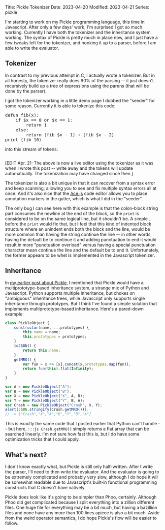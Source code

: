 Title: Pickle Tokenizer
Date: 2023-04-20
Modified: 2023-04-21
Series: pickle

I'm starting to work on my Pickle programming language, this time in Javascript. After only a few days' work, I'm surprised I got so much working. Currently I have both the tokenizer and the inheritance system working. The syntax of Pickle is pretty much in place now, and I just have a few tweaks left for the tokenizer, and hooking it up to a parser, before I am able to write the evaluator.

## Tokenizer

In contrast to my previous attempt in C, I actually wrote a tokenizer. But in all honesty, the tokenizer really does 90% of the parsing -- it just doesn't recursively build up a tree of expressions using the parens (that will be done by the parser).

I got the tokenizer working in a little demo page I dubbed the "seeder" for some reason. Currently it is able to tokenize this code:

<pre id="picklecode">
defun fib(x):
    if $x == 0 or $x == 1:
        return 1
    else:
        return (fib $x - 1) + (fib $x - 2)
print (fib 10)
</pre>

into this stream of tokens:

<pre id="outputtokens">
</pre>

[EDIT Apr. 21: The above is now a live editor using the tokenizer as it was when I wrote this post -- write away and the tokens will update automatically. The tokenization may have changed since then.]

The tokenizer is also a bit unique in that it can recover from a syntax error and keep scanning, allowing you to see and fix multiple syntax errors all at once. And it's also nice that the [Ace.js](https://ace.c9.io) code editor allows you to place annotation markers in the gutter, which is what I did in the "seeder".

The only bug I can see here with this example is that the colon-block string part consumes the newline at the end of the block, so the `print` is considered to be on the same logical line, but it shouldn't be. A simple `;` before the `print` would fix that, but I feel that this kind of indented block structure where an unindent ends both the block and the line, would be more common than having the string continue the line -- in other words, having the default be to continue it and adding punctuation to end it would result in more "punctuation overload" versus having a special punctuation character mean continue the line and the default be to end it. Unfortunately, the former appears to be whet is implemented in the Javascript tokenizer.

## Inheritance

In [my earlier post about Pickle]({filename}../c/pickles.md), I mentioned that Pickle would have a multiprototype-based inheritance system, a strange mix of Python and Javascript. Python supports multiple inheritance, but chokes on "ambiguous" inheritance trees, while Javascript only supports single inheritance through prototypes. But I think I've found a simple solution that implements multiprototype-based inheritance. Here's a pared-down example:

```js
class PickleObject {
    constructor(name, ...prototypes) {
        this.name = name;
        this.prototypes = prototypes;
    }
    toJSON() {
        return this.name;
    }
    getMRO() {
        var fun = x => [x].concat(x.prototypes.map(fun));
        return fun(this).flat(Infinity);
    }
}

var A = new PickleObject("A");
var B = new PickleObject("B");
var X = new PickleObject("X", A, B);
var Y = new PickleObject("Y", B, A);
var Crash = new PickleObject("Crash", X, Y);
alert(JSON.stringify(Crash.getMRO()));
// -> ["Crash","X","A","B","Y","B","A"]
```

This is exactly the same code that I posted earlier that Python can't handle -- but here, `:::js Crash.getMRO()` simply returns a flat array that can be searched linearly. I'm not sure how fast this is, but I do have some optimization tricks that I could apply.

## What's next?

I don't know exactly what, but Pickle is still only half-written. After I write the parser, I'll need to then write the evaluator. And the evaluator is going to be extremely complicated and probably very slow, although I do hope it will be somewhat readable due to Javascript's built-in functional programming constructs that C doesn't have natively.

Pickle does look like it's going to be simpler than Phoo, certainly. Although Phoo did get complicated because I split everything into a zillion different files. One huge file for everything may be a bit much, but having a bazillion files and none have any more than 100 lines apiece is also a bit much. Aside from the weird operator semantics, I do hope Pickle's flow will be easier to follow.

<script src="https://cdn.jsdelivr.net/npm/ace-builds@1.10.0/src-noconflict/ace.min.js"></script>
<script>
(function() {
function pickleUnescapeChar(c) {
    switch (c) {
        case 'b': return '\b';
        case 't': return '\t';
        case 'n': return '\n';
        case 'v': return '\v';
        case 'f': return '\f';
        case 'r': return '\r';
        case 'a': return '\a';
        case 'o': return '{';
        case 'c': return '}';
        case '\n': return '';
        default: return c;
    }
}
class PickleToken {
    constructor(type, content, start, end, filename = "", message = "") {
        var types = type.split(".");
        this.type = types[0];
        this.subtypes = types.slice(1);
        this.content = content;
        this.start = start;
        this.end = end;
        this.filename = filename;
        this.message = message;
    }
    toJSON() {
        return {
            type: this.type,
            subtypes: this.subtypes,
            content: this.content,
            start: this.start,
            end: this.end,
            filename: this.filename,
            message: this.message
        };
    }
}
class PickleTokenizer {
    constructor(string, filename) {
        this.string = string;
        this.i = 0;
        this.beginning = null;
        this.bi = 0;
        this.filename = filename;
    }
    lineColumn() {
        var before = this.string.slice(0, this.i);
        var doneLines = before.split("\n");
        var line = doneLines.length;
        var col = doneLines.at(-1).length + 1;
        return { line, col };
    }
    test(what) {
        if (typeof what === "string") return this.string.slice(this.i).startsWith(what);
        else if (what instanceof RegExp) return what.test(this.string.slice(this.i));
        else return false;
    }
    chomp(what) {
        if (!this.test(what)) return undefined;
        if (typeof what === "string") {
            this.i += what.length;
            return what;
        }
        else if (what instanceof RegExp) {
            var match = what.exec(this.string.slice(this.i));
            this.i += match[0].length;
            return match;
        }
        else return undefined;
    }
    done() {
        return this.i >= this.string.length;
    }
    peek(i = 0) {
        var j = this.i + i;
        if (j >= this.string.length) return undefined;
        return this.string[j];
    }
    errorToken(message = "") {
        if (this.bi == this.i) this.i++;
        return this.makeToken("error", this.string.slice(this.bi, this.i), message || `unexpected ${this.peek(-1)}`);
    }
    makeToken(type, content, message = "") {
        return new PickleToken(type, content, this.beginning, this.lineColumn(), this.filename, message);
    }
    nextToken() {
        if (this.done()) return undefined;
        this.beginning = this.lineColumn();
        this.bi = this.i;
        if (this.test(/^:\s*\n/)) {
            var i = this.i;
            var lines = [];
            this.chomp(/^:\s*\n/);
            var indent = this.chomp(/^\s+/);
            if (!indent) {
                this.i = i;
                return this.makeToken("error", this.chomp(/^:\s*\n/)[0], "expected indent after colon");
            }
            indent = indent[0];
            var ensure_same = /^([\t ])\1*/.exec(indent);
            if (!ensure_same) return this.makeToken("error", indent, "mix of tabs and spaces indenting block");
            while (true) {
                var line = this.chomp(/^[^\n]*/);
                lines.push(line[0] || "");
                if (!this.chomp("\n")) break;
                if (!this.chomp(indent)) {
                    var b = this.lineColumn();
                    var bi = this.i;
                    var badIndent = this.chomp(/^(((?!\n)\s)*)(?=\S)/);
                    if (badIndent) {
                        if (badIndent[1].length > 0) {
                            this.beginning = b;
                            this.bi = bi;
                            return this.makeToken("error", badIndent[1], "unexpected unindent");
                        }
                        else break;
                    }
                }
            }
            return this.makeToken("string.block", lines.join("\n"));
        }
        const TOKEN_REGEXES = [
            { type: "comment.block", re: /^(?<!#)(###+)(?!#)[\s\S\n\r]*?(?<!#)\1(?!#)/, significant: false },
            { type: "comment.line", re: /^#[^\n]*/, significant: false },
            { type: "paren", re: /^[\(\)\[\]]/, significant: true, groupNum: 0 },
            { type: "space", re: /^(?!\n)\s+/, significant: false },
            { type: "eol", re: /^[;\n]/, significant: true, groupNum: 0 },
            { type: "singleton", re: /^(true|false|nil)/, significant: true, groupNum: 0 },
            { type: "number.complex", re: /^-?[0-9]+(\.[0-9]+)?e[+-]\d+[+-][0-9]+(\.[0-9]+)?e[+-]\d+j/, significant: true, groupNum: 0 },
            { type: "number.rational", re: /^-?[0-9]+\/[0-9]+/, significant: true, groupNum: 0 },
            { type: "number.integer", re: /^-?([1-9][0-9]*|0x[0-9a-f]+|0b[01]+)/i, significant: true, groupNum: 0 },
            { type: "number.float", re: /^-?[0-9]+(\.[0-9]+)?(e[+-]\d+)?/i, significant: true, groupNum: 0 },
            { type: "symbol", re: /^[a-z_][a-z0-9_]*\??/i, significant: true, groupNum: 0 },
            { type: "symbol.operator", re: /^[-~`!@$%^&*_+=[\]|\\:<>,.?/]+/, significant: true, groupNum: 0 },
        ]
        for (var { type, re, significant, groupNum } of TOKEN_REGEXES) {
            if (this.test(re)) {
                var match = this.chomp(re);
                if (significant) return this.makeToken(type, match[groupNum]);
                else return this.nextToken();
            }
        }
        // Try strings
        if (this.test("{")) {
            var j = 0, depth = 0, string = "";
            do {
                var ch = this.peek(j);
                if (ch == undefined) return this.errorToken("unclosed {");
                if (ch == "{") depth++;
                else if (ch == "}") depth--;
                string += ch;
                j++;
            } while (depth > 0);
            this.i += j;
            return this.makeToken("string.curly", string.slice(1, -1));
        }
        else if (this.test(/^['"]/)) {
            var q = this.chomp(/^['"]/)[0];
            var j = 0, string = "";
            while (true) {
                var ch = this.peek(j);
                // newlines must be backslash escaped
                if (ch == undefined || ch == "\n") {
                    this.i += j;
                    return this.errorToken("unterminated string");
                }
                else if (ch == "\\") {
                    ch = pickleUnescapeChar(this.peek(j + 1));
                    j++;
                }
                else if (ch == q) break;
                string += ch;
                j++;
            }
            this.i += j + 1;
            return this.makeToken("string.quote", string);
        }
        return this.errorToken();
    }
}
const SEL = s => document.querySelector(s);
ace.config.set('basePath', 'https://cdn.jsdelivr.net/npm/ace-builds@1.10.0/src-noconflict/');
var editor = ace.edit("picklecode", { maxLines: 20 });
function output(x) {
    SEL("#outputtokens").innerHTML += x;
}
function clearOutput() {
    SEL("#outputtokens").innerHTML = "";
}
function foobar() {
    var tokenizer = new PickleTokenizer(editor.getValue());
    var annotations = [];
    clearOutput();
    try {
        while (!tokenizer.done()) {
            var oldi = tokenizer.i;
            var tok = tokenizer.nextToken();
            if (tok) {
                if (tok.type == "error") {
                    annotations.push({
                        row: tok.start.line - 1,
                        column: tok.start.col,
                        text: tok.message + (tok.content ? `: ${tok.content}` : ""),
                        type: "error",
                    });
                }
                output(`[${tok.start.line}:${tok.start.col} - ${tok.end.line}:${tok.end.col}]\t${tok.type} ${tok.subtypes.length > 0 ? "(" + tok.subtypes.join(",") + ")" : ""}\t${JSON.stringify(tok.content)}\t${tok.message}\n`);
            }
            if (tokenizer.i == oldi) throw new Error("Tokenizer error");
        }
    } catch (e) {
        output(`<span style="color:red">${e}\n${e.stack}</span>`)
        console.error(e);
    }
    editor.getSession().setAnnotations(annotations);
}
editor.getSession().on('change', foobar);
foobar();
// Dark/light theme
const dmmq = window.matchMedia('(prefers-color-scheme: dark)');
function darkLight() {
    if (dmmq.matches) editor.setTheme("ace/theme/terminal");
    else editor.setTheme("ace/theme/chrome");
}
darkLight();
dmmq.addEventListener("change", darkLight);
})();
</script>

